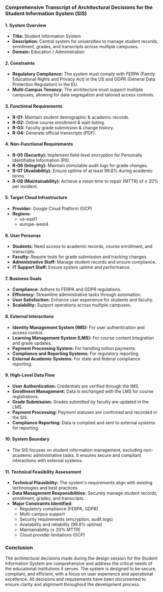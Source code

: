 ### Comprehensive Transcript of Architectural Decisions for the Student Information System (SIS)

#### 1. System Overview
- **Title:** Student Information System
- **Description:** Central system for universities to manage student records, enrollment, grades, and transcripts across multiple campuses.
- **Domain:** Education / Administration

#### 2. Constraints
- **Regulatory Compliance:** The system must comply with FERPA (Family Educational Rights and Privacy Act) in the US and GDPR (General Data Protection Regulation) in the EU.
- **Multi-Campus Tenancy:** The architecture must support multiple campuses, allowing for data segregation and tailored access controls.

#### 3. Functional Requirements
- **R-01:** Maintain student demographic & academic records.
- **R-02:** Online course enrollment & wait-listing.
- **R-03:** Faculty grade submission & change history.
- **R-04:** Generate official transcripts (PDF).

#### 4. Non-Functional Requirements
- **R-05 (Security):** Implement field-level encryption for Personally Identifiable Information (PII).
- **R-06 (Integrity):** Maintain immutable audit logs for grade changes.
- **R-07 (Availability):** Ensure uptime of at least 99.8% during academic terms.
- **R-08 (Maintainability):** Achieve a mean time to repair (MTTR) of ≤ 20% per incident.

#### 5. Target Cloud Infrastructure
- **Provider:** Google Cloud Platform (GCP)
- **Regions:** 
  - us-east1
  - europe-west4

#### 6. User Personas
- **Students:** Need access to academic records, course enrollment, and transcripts.
- **Faculty:** Require tools for grade submission and tracking changes.
- **Administrative Staff:** Manage student records and ensure compliance.
- **IT Support Staff:** Ensure system uptime and performance.

#### 7. Business Goals
- **Compliance:** Adhere to FERPA and GDPR regulations.
- **Efficiency:** Streamline administrative tasks through automation.
- **User Satisfaction:** Enhance user experience for students and faculty.
- **Scalability:** Support operations across multiple campuses.

#### 8. External Interactions
- **Identity Management System (IMS):** For user authentication and access control.
- **Learning Management System (LMS):** For course content integration and grade updates.
- **Payment Processing System:** For handling tuition payments.
- **Compliance and Reporting Systems:** For regulatory reporting.
- **External Academic Systems:** For state and federal compliance reporting.

#### 9. High-Level Data Flow
- **User Authentication:** Credentials are verified through the IMS.
- **Enrollment Management:** Data is exchanged with the LMS for course registrations.
- **Grade Submission:** Grades submitted by faculty are updated in the LMS.
- **Payment Processing:** Payment statuses are confirmed and recorded in the SIS.
- **Compliance Reporting:** Data is compiled and sent to external systems for reporting.

#### 10. System Boundary
- The SIS focuses on student information management, excluding non-academic administrative tasks. It ensures secure and compliant interactions with external systems.

#### 11. Technical Feasibility Assessment
- **Technical Plausibility:** The system's requirements align with existing technologies and best practices.
- **Data Management Responsibilities:** Securely manage student records, enrollment, grades, and transcripts.
- **Major Constraints Identified:**
  - Regulatory compliance (FERPA, GDPR)
  - Multi-campus support
  - Security requirements (encryption, audit logs)
  - Availability and reliability (99.8% uptime)
  - Maintainability (≤ 20% MTTR)
  - Cloud provider limitations (GCP)

### Conclusion
The architectural decisions made during the design session for the Student Information System are comprehensive and address the critical needs of the educational institutions it serves. The system is designed to be secure, compliant, and efficient, with a focus on user experience and operational excellence. All decisions and requirements have been documented to ensure clarity and alignment throughout the development process.